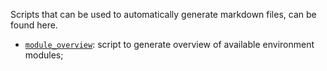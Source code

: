 Scripts that can be used to automatically generate markdown files, can be found here.

* [`module_overview`](module_overview): script to generate overview of available environment modules;
